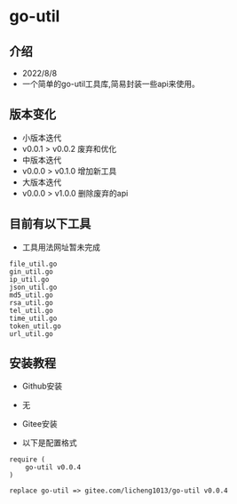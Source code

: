 # go-util
## 介绍
- 2022/8/8
- 一个简单的go-util工具库,简易封装一些api来使用。

## 版本变化
- 小版本迭代
- v0.0.1 > v0.0.2 废弃和优化
- 中版本迭代
- v0.0.0 > v0.1.0 增加新工具
- 大版本迭代
- v0.0.0 > v1.0.0 删除废弃的api 


## 目前有以下工具

- 工具用法网址暂未完成

```text
file_util.go
gin_util.go
ip_util.go
json_util.go
md5_util.go
rsa_util.go
tel_util.go
time_util.go
token_util.go
url_util.go
```

## 安装教程
- Github安装
- 无

- Gitee安装
- 以下是配置格式
```text
require (
	go-util v0.0.4
)

replace go-util => gitee.com/licheng1013/go-util v0.0.4
```


